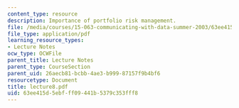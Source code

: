 ```yaml
---
content_type: resource
description: Importance of portfolio risk management.
file: /media/courses/15-063-communicating-with-data-summer-2003/63ee415d5ebfff09441b5379c353fff8_lecture8.pdf
file_type: application/pdf
learning_resource_types:
- Lecture Notes
ocw_type: OCWFile
parent_title: Lecture Notes
parent_type: CourseSection
parent_uid: 26aecb81-bcbb-4ae3-b999-87157f9b4bf6
resourcetype: Document
title: lecture8.pdf
uid: 63ee415d-5ebf-ff09-441b-5379c353fff8
---
```


